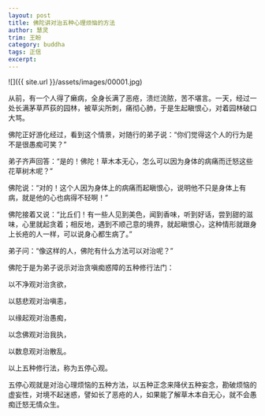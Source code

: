 ```yaml
---
layout: post
title: 佛陀讲对治五种心理烦恼的方法
author: 慧灵
trim: 王盼
category: buddha
tags: 正信
excerpt:
---
```


![]({{ site.url }}/assets/images/00001.jpg)

从前，有一个人得了癞病，全身长满了恶疮，溃烂流脓，苦不堪言。一天，经过一处长满茅草芦荻的园林，被草尖所刺，痛彻心肺，于是生起瞋恨心，对着园林破口大骂。

佛陀正好游化经过，看到这个情景，对随行的弟子说：“你们觉得这个人的行为是不是很愚痴可笑？”

弟子齐声回答：“是的！佛陀！草木本无心，怎么可以因为身体的病痛而迁怒这些花草树木呢？”

佛陀说：“对的！这个人因为身体上的病痛而起瞋恨心，说明他不只是身体上有病，就是他的心也病得不轻啊！”

佛陀接着又说：“比丘们！有一些人见到美色，闻到香味，听到好话，尝到甜的滋味，心里就起贪着；相反地，遇到不顺己意的境界，就起瞋恨心，这种情形就跟身上长疮的人一样，可以说身心都生病了。”

弟子问：“像这样的人，佛陀有什么方法可以对治呢？”

佛陀于是为弟子说示对治贪嗔痴惑障的五种修行法门：

以不净观对治贪欲，

以慈悲观对治嗔恚，

以缘起观对治愚痴，

以念佛观对治我执，

以数息观对治散乱。

以上五种修行法，称为五停心观。

五停心观就是对治心理烦恼的五种方法，以五种正念来降伏五种妄念，勘破烦恼的虚妄性，对境不起迷惑，譬如长了恶疮的人，如果能了解草木本自无心，就不会愚痴迁怒无情众生。
